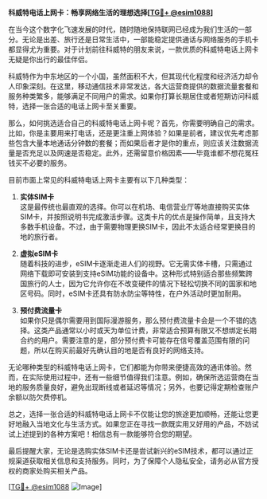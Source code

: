 **科威特电话上网卡：畅享网络生活的理想选择[[TG💪+ @esim1088](https://t.me/s/esim1088)]**

在当今这个数字化飞速发展的时代，随时随地保持联网已经成为我们生活的一部分。无论是出差、旅行还是日常生活中，一部能稳定提供通话与网络服务的手机卡都显得尤为重要。对于计划前往科威特的朋友来说，一款优质的科威特电话上网卡无疑是你出行的最佳伴侣。

科威特作为中东地区的一个小国，虽然面积不大，但其现代化程度和经济活力却令人印象深刻。在这里，移动通信技术非常发达，各大运营商提供的数据流量套餐和服务种类繁多，能够满足不同用户的需求。如果你打算长期居住或者短期访问科威特，选择一张合适的电话上网卡至关重要。

那么，如何挑选适合自己的科威特电话上网卡呢？首先，你需要明确自己的需求。比如，你是主要用来打电话，还是更注重上网体验？如果是前者，建议优先考虑那些包含大量本地通话分钟数的套餐；而如果后者才是你的重点，则应该关注数据流量是否充足以及网速是否稳定。此外，还需留意价格因素——毕竟谁都不想花冤枉钱买不必要的服务。

目前市面上常见的科威特电话上网卡主要有以下几种类型：

1. **实体SIM卡**  
   这是最传统也最直观的选择。你可以在机场、电信营业厅等地直接购买实体SIM卡，并按照说明书完成激活步骤。这类卡片的优点是操作简单，且支持大多数手机设备。不过，由于需要物理更换SIM卡，因此不太适合经常更换目的地的旅行者。

2. **虚拟eSIM卡**  
   随着科技的进步，eSIM卡逐渐走进人们的视野。它无需实体卡槽，只需通过网络下载即可安装到支持eSIM功能的设备中。这种形式特别适合那些频繁跨国旅行的人士，因为它允许你在不改变硬件的情况下轻松切换不同的国家和地区号码。同时，eSIM卡还具有防水防尘等特性，在户外活动时更加耐用。

3. **预付费流量卡**  
   如果你只是偶尔需要用到国际漫游服务，那么预付费流量卡会是一个不错的选择。这类产品通常以小时或天为单位计费，非常适合预算有限又不想绑定长期合约的用户。需要注意的是，部分预付费卡可能存在信号覆盖范围有限的问题，所以在购买前最好先确认目的地是否有良好的网络支持。

无论哪种类型的科威特电话上网卡，它们都能为你带来便捷高效的通讯体验。然而，在实际使用过程中，还有一些细节值得我们注意。例如，确保所选运营商在当地的服务质量良好，避免出现断线或者延迟等情况；另外，也要记得定期检查账户余额以防欠费停机。

总之，选择一张合适的科威特电话上网卡不仅能让您的旅途更加顺畅，还能让您更好地融入当地文化与生活方式。如果您正在寻找一款既实用又好用的产品，不妨试试上述提到的各种方案吧！相信总有一款能够符合您的期望。

最后提醒大家，无论是选购实体SIM卡还是尝试新兴的eSIM技术，都可以通过正规渠道获取相关信息和支持服务。同时，为了保障个人隐私安全，请务必从官方授权的商家处购买相关产品。

[[TG💪+ @esim1088](https://t.me/s/esim1088) ![Image](https://i.postimg.cc/4NQfJmqS/Snipaste-2025-05-13-00-14-12.png)]